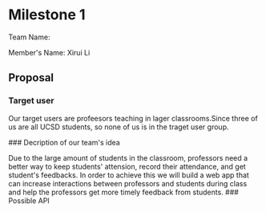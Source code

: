 # Milestone 1
Team Name: 

Member's Name: Xirui Li

## Proposal 
### Target user
<p> Our target users are profeesors teaching in lager classrooms.Since three of us are all UCSD students, so none of us is in the traget user group. </p>
### Decription of our team's idea 
<p> Due to the large amount of students in the classroom, professors need a better way to keep students' attension, record their attendance, and get student's feedbacks. In order to achieve this we will build a web app that can increase interactions between professors and students during class and help the professors get more timely feedback from students.  
### Possible API </p>
  
